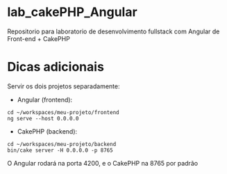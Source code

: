 # lab_cakePHP_Angular
Repositorio para laboratorio de desenvolvimento fullstack com Angular de Front-end + CakePHP

# Dicas adicionais

Servir os dois projetos separadamente:
- Angular (frontend):

```
cd ~/workspaces/meu-projeto/frontend
ng serve --host 0.0.0.0
```
- CakePHP (backend):

```
cd ~/workspaces/meu-projeto/backend
bin/cake server -H 0.0.0.0 -p 8765
```

O Angular rodará na porta 4200, e o CakePHP na 8765 por padrão